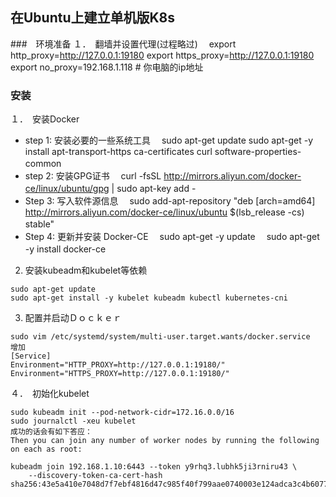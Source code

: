 ## 在Ubuntu上建立单机版K8s 

###　环境准备 
１．　翻墙并设置代理(过程略过)　
export http_proxy=http://127.0.0.1:19180 
export https_proxy=http://127.0.0.1:19180 
export no_proxy=192.168.1.118 # 你电脑的ip地址　

### 安装

１．　安装Docker
- step 1: 安装必要的一些系统工具　
sudo apt-get update
sudo apt-get -y install apt-transport-https ca-certificates curl software-properties-common　
- step 2: 安装GPG证书　
curl -fsSL http://mirrors.aliyun.com/docker-ce/linux/ubuntu/gpg | sudo apt-key add -　
- Step 3: 写入软件源信息　
sudo add-apt-repository "deb [arch=amd64] http://mirrors.aliyun.com/docker-ce/linux/ubuntu $(lsb_release -cs) stable"　
- Step 4: 更新并安装 Docker-CE　
sudo apt-get -y update　
sudo apt-get -y install docker-ce　

2. 安装kubeadm和kubelet等依赖　
```
sudo apt-get update
sudo apt-get install -y kubelet kubeadm kubectl kubernetes-cni
```
3. 配置并启动Ｄｏｃｋｅｒ　
```
sudo vim /etc/systemd/system/multi-user.target.wants/docker.service
增加
[Service]
Environment="HTTP_PROXY=http://127.0.0.1:19180/"
Environment="HTTPS_PROXY=http://127.0.0.1:19180/"
```
４．　初始化kubelet　
```
sudo kubeadm init --pod-network-cidr=172.16.0.0/16
sudo journalctl -xeu kubelet
成功的话会有如下答应：
Then you can join any number of worker nodes by running the following on each as root:

kubeadm join 192.168.1.10:6443 --token y9rhq3.lubhk5ji3rniru43 \
    --discovery-token-ca-cert-hash sha256:43e5a410e7048d7f7ebf4816d47c985f40f799aae0740003e124adca3c4b6077 
```


